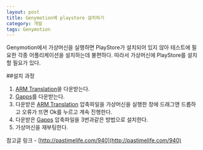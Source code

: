 ```yaml
---
layout: post
title: Genymotion에 playstore 설치하기
category: 개발
tags: Genymotion
---
```



Genymotion에서 가상머신을 실행하면 PlayStore가 설치되어 있지 않아 테스트에 필요한 각종 어플리케이션을 설치하는데 불편하다. 따라서 가상머신에 PlayStore를 설치할 필요가 있다.

##설치 과정
1. [ARM Translation](http://www.mirrorcreator.com/files/0ZIO8PME/Genymotion-ARM-Translation_v1.1.zip_links)을 다운받는다.
2. [Gapps](http://www.teamandroid.com/gapps/)를 다운받는다.
3. 다운받은 [ARM Translation](http://www.mirrorcreator.com/files/0ZIO8PME/Genymotion-ARM-Translation_v1.1.zip_links) 압축파일을 가상머신을 실행한 창에 드래그앤 드롭하고 오류가 뜨면 Ok를 누르고 계속 진행한다.
4. 다운받은 [Gapps](http://www.teamandroid.com/gapps/) 압축파일을 3번과같은 방법으로 설치한다.
5. 가상머신을 재부팅한다.

참고글 링크 - [http://pastimelife.com/940](http://pastimelife.com/940)

